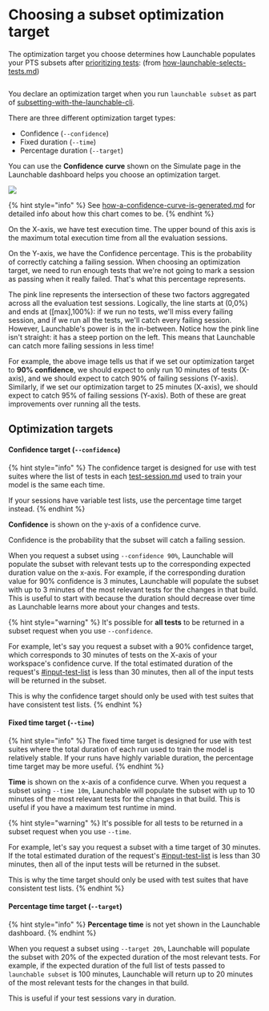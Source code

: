 # Choosing a subset optimization target

The optimization target you choose determines how Launchable populates your PTS subsets after [prioritizing tests](../../how-launchable-selects-tests.md#test-prioritization): (from [how-launchable-selects-tests.md](../../how-launchable-selects-tests.md "mention"))

<figure><img src="../../../../.gitbook/assets/image (2).png" alt=""><figcaption></figcaption></figure>

You declare an optimization target when you run `launchable subset` as part of [subsetting-with-the-launchable-cli](../subsetting-with-the-launchable-cli/ "mention").

There are three different optimization target types:

* Confidence (`--confidence`)
* Fixed duration (`--time`)
* Percentage duration (`--target`)

You can use the **Confidence** **curve** shown on the Simulate page in the Launchable dashboard helps you choose an optimization target.

![](<../../../../.gitbook/assets/2022-08-18 confidence curve.png>)

{% hint style="info" %}
See [how-a-confidence-curve-is-generated.md](how-a-confidence-curve-is-generated.md "mention") for detailed info about how this chart comes to be.
{% endhint %}

On the X-axis, we have test execution time. The upper bound of this axis is the maximum total execution time from all the evaluation sessions.

On the Y-axis, we have the Confidence percentage. This is the probability of correctly catching a failing session. When choosing an optimization target, we need to run enough tests that we're not going to mark a session as passing when it really failed. That's what this percentage represents.

The pink line represents the intersection of these two factors aggregated across all the evaluation test sessions. Logically, the line starts at (0,0%) and ends at (\[max],100%): if we run no tests, we'll miss every failing session, and if we run all the tests, we'll catch every failing session. However, Launchable's power is in the in-between. Notice how the pink line isn't straight: it has a steep portion on the left. This means that Launchable can catch more failing sessions in less time!

For example, the above image tells us that if we set our optimization target to **90% confidence**, we should expect to only run 10 minutes of tests (X-axis), and we should expect to catch 90% of failing sessions (Y-axis). Similarly, if we set our optimization target to 25 minutes (X-axis), we should expect to catch 95% of failing sessions (Y-axis). Both of these are great improvements over running all the tests.

## Optimization targets

#### Confidence target (`--confidence`)

{% hint style="info" %}
The confidence target is designed for use with test suites where the list of tests in each [test-session.md](../../../../concepts/test-session.md "mention") used to train your model is the same each time.

If your sessions have variable test lists, use the percentage time target instead.
{% endhint %}

**Confidence** is shown on the y-axis of a confidence curve.

Confidence is the probability that the subset will catch a failing session.

When you request a subset using `--confidence 90%`, Launchable will populate the subset with relevant tests up to the corresponding expected duration value on the x-axis. For example, if the corresponding duration value for 90% confidence is 3 minutes, Launchable will populate the subset with up to 3 minutes of the most relevant tests for the changes in that build. This is useful to start with because the duration should decrease over time as Launchable learns more about your changes and tests.

{% hint style="warning" %}
It's possible for **all tests** to be returned in a subset request when you use `--confidence`.

For example, let's say you request a subset with a 90% confidence target, which corresponds to 30 minutes of tests on the X-axis of your workspace's confidence curve. If the total estimated duration of the request's [#input-test-list](../../../../concepts/subset.md#input-test-list "mention") is less than 30 minutes, then all of the input tests will be returned in the subset.

This is why the confidence target should only be used with test suites that have consistent test lists.
{% endhint %}

#### Fixed time target (`--time`)

{% hint style="info" %}
The fixed time target is designed for use with test suites where the total duration of each run used to train the model is relatively stable. If your runs have highly variable duration, the percentage time target may be more useful.
{% endhint %}

**Time** is shown on the x-axis of a confidence curve. When you request a subset using `--time 10m`, Launchable will populate the subset with up to 10 minutes of the most relevant tests for the changes in that build. This is useful if you have a maximum test runtime in mind.

{% hint style="warning" %}
It's possible for all tests to be returned in a subset request when you use `--time`.

For example, let's say you request a subset with a time target of 30 minutes. If the total estimated duration of the request's [#input-test-list](../../../../concepts/subset.md#input-test-list "mention") is less than 30 minutes, then all of the input tests will be returned in the subset.

This is why the time target should only be used with test suites that have consistent test lists.
{% endhint %}

#### Percentage time target (`--target`)

{% hint style="info" %}
**Percentage time** is not yet shown in the Launchable dashboard.
{% endhint %}

When you request a subset using `--target 20%`, Launchable will populate the subset with 20% of the expected duration of the most relevant tests. For example, if the expected duration of the full list of tests passed to `launchable subset` is 100 minutes, Launchable will return up to 20 minutes of the most relevant tests for the changes in that build.

This is useful if your test sessions vary in duration.
